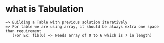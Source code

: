 # what is Tabulation
    => Building a Table with previous solution iteratively 
    => For table we are using array, it should be always extra one space than requirement 
       (For Ex: fib(6) => Needs array of 0 to 6 which is 7 in length)
